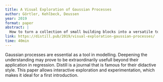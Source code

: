 ```yaml
---
title: A Visual Exploration of Gaussian Processes
author: Görtler, Kehlbeck, Deussen
year: 2019
format: paper
abstract: |
  How to turn a collection of small building blocks into a versatile tool for solving regression problems.
link: https://distill.pub/2019/visual-exploration-gaussian-processes/
time: 40min
---
```


Gaussian processes are essential as a tool in modelling. Deepening the understanding may prove to be extraordinarily usefull beyond their application in regression. Distill is a journal that is famous for their didactive style. This paper allows interactive exploration and experimentation, which makes it ideal for a first introduction.
